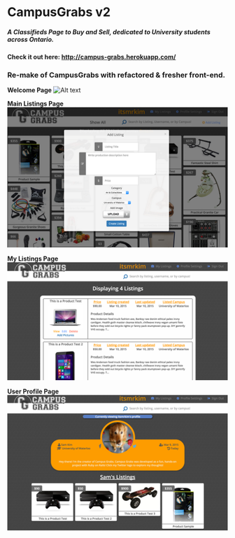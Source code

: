 # CampusGrabs v2

##### A Classifieds Page to Buy and Sell, dedicated to University students across Ontario.
#### Check it out here: http://campus-grabs.herokuapp.com/
### Re-make of CampusGrabs with refactored & fresher front-end.

**Welcome Page**
![Alt text](/screenshot1.png?raw=true)

**Main Listings Page**
![Alt text](/screenshot4.png?raw=true)

**My Listings Page**
![Alt text](/screenshot2.png?raw=true)

**User Profile Page**
![Alt text](/screenshot3.png?raw=true)

